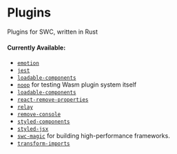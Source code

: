 # Plugins

Plugins for SWC, written in Rust

#### Currently Available:

- [`emotion`](packages/emotion)
- [`jest`](packages/jest)
- [`loadable-components`](packages/loadable-components)
- [`noop`](packages/noop) for testing Wasm plugin system itself
- [`loadable-components`](packages/loadable-components)
- [`react-remove-properties`](packages/react-remove-properties)
- [`relay`](packages/relay)
- [`remove-console`](packages/remove-console)
- [`styled-components`](packages/styled-components)
- [`styled-jsx`](packages/styled-jsx)
- [`swc-magic`](packages/swc-magic) for building high-performance frameworks.
- [`transform-imports`](packages/transform-imports)
